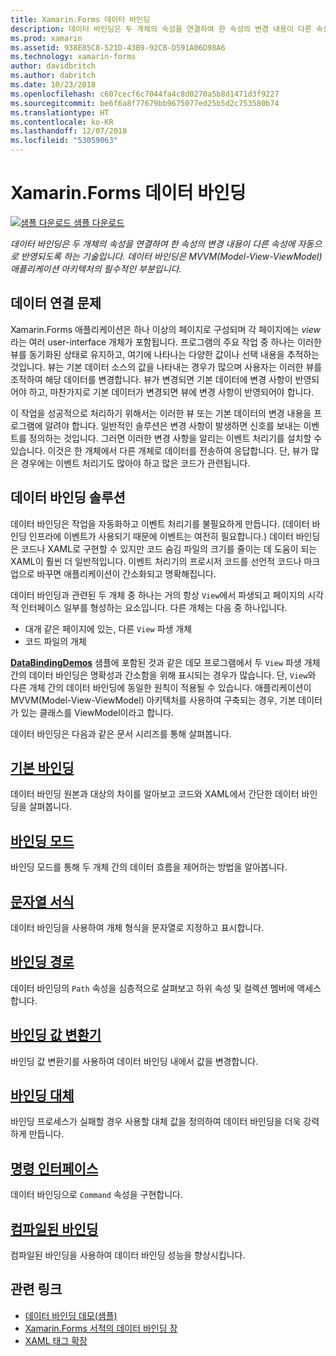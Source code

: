 ```yaml
---
title: Xamarin.Forms 데이터 바인딩
description: 데이터 바인딩은 두 개체의 속성을 연결하여 한 속성의 변경 내용이 다른 속성에 자동으로 반영되도록 하는 기술입니다. 데이터 바인딩은 MVVM(Model-View-ViewModel) 애플리케이션 아키텍처의 필수적인 부분입니다.
ms.prod: xamarin
ms.assetid: 938E85C8-521D-43B9-92CB-D591A06D98A6
ms.technology: xamarin-forms
author: davidbritch
ms.author: dabritch
ms.date: 10/23/2018
ms.openlocfilehash: c607cecf6c7044fa4c8d0270a5b8d1471d3f9227
ms.sourcegitcommit: be6f6a8f77679bb9675077ed25b5d2c753580b74
ms.translationtype: HT
ms.contentlocale: ko-KR
ms.lasthandoff: 12/07/2018
ms.locfileid: "53059063"
---
```

# <a name="xamarinforms-data-binding"></a>Xamarin.Forms 데이터 바인딩

[![샘플 다운로드](~/media/shared/download.png) 샘플 다운로드](https://developer.xamarin.com/samples/xamarin-forms/DataBindingDemos/)

_데이터 바인딩은 두 개체의 속성을 연결하여 한 속성의 변경 내용이 다른 속성에 자동으로 반영되도록 하는 기술입니다. 데이터 바인딩은 MVVM(Model-View-ViewModel) 애플리케이션 아키텍처의 필수적인 부분입니다._

## <a name="the-data-linking-problem"></a>데이터 연결 문제

Xamarin.Forms 애플리케이션은 하나 이상의 페이지로 구성되며 각 페이지에는 *view*라는 여러 user-interface 개체가 포함됩니다. 프로그램의 주요 작업 중 하나는 이러한 뷰를 동기화된 상태로 유지하고, 여기에 나타나는 다양한 값이나 선택 내용을 추적하는 것입니다. 뷰는 기본 데이터 소스의 값을 나타내는 경우가 많으며 사용자는 이러한 뷰를 조작하여 해당 데이터를 변경합니다. 뷰가 변경되면 기본 데이터에 변경 사항이 반영되어야 하고, 마찬가지로 기본 데이터가 변경되면 뷰에 변경 사항이 반영되어야 합니다.

이 작업을 성공적으로 처리하기 위해서는 이러한 뷰 또는 기본 데이터의 변경 내용을 프로그램에 알려야 합니다. 일반적인 솔루션은 변경 사항이 발생하면 신호를 보내는 이벤트를 정의하는 것입니다. 그러면 이러한 변경 사항을 알리는 이벤트 처리기를 설치할 수 있습니다. 이것은 한 개체에서 다른 개체로 데이터를 전송하여 응답합니다. 단, 뷰가 많은 경우에는 이벤트 처리기도 많아야 하고 많은 코드가 관련됩니다.

## <a name="the-data-binding-solution"></a>데이터 바인딩 솔루션

데이터 바인딩은 작업을 자동화하고 이벤트 처리기를 불필요하게 만듭니다. (데이터 바인딩 인프라에 이벤트가 사용되기 때문에 이벤트는 여전히 필요합니다.) 데이터 바인딩은 코드나 XAML로 구현할 수 있지만 코드 숨김 파일의 크기를 줄이는 데 도움이 되는 XAML이 훨씬 더 일반적입니다. 이벤트 처리기의 프로시저 코드를 선언적 코드나 마크업으로 바꾸면 애플리케이션이 간소화되고 명확해집니다.

데이터 바인딩과 관련된 두 개체 중 하나는 거의 항상 `View`에서 파생되고 페이지의 시각적 인터페이스 일부를 형성하는 요소입니다. 다른 개체는 다음 중 하나입니다.

- 대개 같은 페이지에 있는, 다른 `View` 파생 개체
- 코드 파일의 개체

[**DataBindingDemos**](https://developer.xamarin.com/samples/xamarin-forms/DataBindingDemos/) 샘플에 포함된 것과 같은 데모 프로그램에서 두 `View` 파생 개체 간의 데이터 바인딩은 명확성과 간소함을 위해 표시되는 경우가 많습니다. 단, `View`와 다른 개체 간의 데이터 바인딩에 동일한 원칙이 적용될 수 있습니다. 애플리케이션이 MVVM(Model-View-ViewModel) 아키텍처를 사용하여 구축되는 경우, 기본 데이터가 있는 클래스를 ViewModel이라고 합니다.

데이터 바인딩은 다음과 같은 문서 시리즈를 통해 살펴봅니다.

## <a name="basic-bindingsbasic-bindingsmd"></a>[기본 바인딩](basic-bindings.md)

데이터 바인딩 원본과 대상의 차이를 알아보고 코드와 XAML에서 간단한 데이터 바인딩을 살펴봅니다.

## <a name="binding-modebinding-modemd"></a>[바인딩 모드](binding-mode.md)

바인딩 모드를 통해 두 개체 간의 데이터 흐름을 제어하는 방법을 알아봅니다.

## <a name="string-formattingstring-formattingmd"></a>[문자열 서식](string-formatting.md)

데이터 바인딩을 사용하여 개체 형식을 문자열로 지정하고 표시합니다.

## <a name="binding-pathbinding-pathmd"></a>[바인딩 경로](binding-path.md)

데이터 바인딩의 `Path` 속성을 심층적으로 살펴보고 하위 속성 및 컬렉션 멤버에 액세스합니다.

## <a name="binding-value-convertersconvertersmd"></a>[바인딩 값 변환기](converters.md)

바인딩 값 변환기를 사용하여 데이터 바인딩 내에서 값을 변경합니다.

## <a name="binding-fallbacksbinding-fallbacksmd"></a>[바인딩 대체](binding-fallbacks.md)

바인딩 프로세스가 실패할 경우 사용할 대체 값을 정의하여 데이터 바인딩을 더욱 강력하게 만듭니다.

## <a name="the-command-interfacecommandingmd"></a>[명령 인터페이스](commanding.md)

데이터 바인딩으로 `Command` 속성을 구현합니다.

## <a name="compiled-bindingscompiled-bindingsmd"></a>[컴파일된 바인딩](compiled-bindings.md)

컴파일된 바인딩을 사용하여 데이터 바인딩 성능을 향상시킵니다.

## <a name="related-links"></a>관련 링크

- [데이터 바인딩 데모(샘플)](https://developer.xamarin.com/samples/xamarin-forms/DataBindingDemos/)
- [Xamarin.Forms 서적의 데이터 바인딩 장](~/xamarin-forms/creating-mobile-apps-xamarin-forms/summaries/chapter16.md)
- [XAML 태그 확장](~/xamarin-forms/xaml/markup-extensions/index.md)
